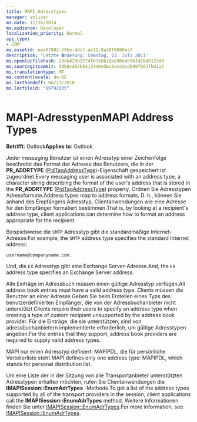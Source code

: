 ```yaml
---
title: MAPI-Adresstypen
manager: soliver
ms.date: 11/16/2014
ms.audience: Developer
localization_priority: Normal
api_type:
- COM
ms.assetid: eee97982-29be-4dcf-ae11-8a38f0080ea7
description: 'Letzte �nderung: Samstag, 23. Juli 2011'
ms.openlocfilehash: 20eb429b2574f67e8b28ae96eeb96f42840123d0
ms.sourcegitcommit: 9d60cd82b5413446e5bc8ace2cd689f683fb41a7
ms.translationtype: MT
ms.contentlocale: de-DE
ms.lasthandoff: 06/11/2018
ms.locfileid: "19792935"
---
```

# <a name="mapi-address-types"></a><span data-ttu-id="ea8e3-103">MAPI-Adresstypen</span><span class="sxs-lookup"><span data-stu-id="ea8e3-103">MAPI Address Types</span></span>

  
  
<span data-ttu-id="ea8e3-104">**Betrifft**: Outlook</span><span class="sxs-lookup"><span data-stu-id="ea8e3-104">**Applies to**: Outlook</span></span> 
  
<span data-ttu-id="ea8e3-105">Jeder messaging Benutzer ist einen Adresstyp einer Zeichenfolge beschreibt das Format der Adresse des Benutzers, die in der **PR_ADDRTYPE** ([PidTagAddressType](pidtagaddresstype-canonical-property.md))-Eigenschaft gespeichert ist zugeordnet.</span><span class="sxs-lookup"><span data-stu-id="ea8e3-105">Every messaging user is associated with an address type, a character string describing the format of the user's address that is stored in the **PR_ADDRTYPE** ([PidTagAddressType](pidtagaddresstype-canonical-property.md)) property.</span></span> <span data-ttu-id="ea8e3-106">Ordnen Sie Adresstypen Adressformate.</span><span class="sxs-lookup"><span data-stu-id="ea8e3-106">Address types map to address formats.</span></span> <span data-ttu-id="ea8e3-107">D. h., können Sie anhand des Empfängers Adresstyp, Clientanwendungen wie eine Adresse für den Empfänger formatiert bestimmen.</span><span class="sxs-lookup"><span data-stu-id="ea8e3-107">That is, by looking at a recipient's address type, client applications can determine how to format an address appropriate for the recipient.</span></span> 
  
<span data-ttu-id="ea8e3-108">Beispielsweise die `SMTP` Adresstyp gibt die standardmäßige Internet-Adresse:</span><span class="sxs-lookup"><span data-stu-id="ea8e3-108">For example, the  `SMTP` address type specifies the standard Internet address:</span></span> 
  
 `username@companyname.com.`
  
<span data-ttu-id="ea8e3-109">Und, die `EX` Adresstyp gibt eine Exchange Server-Adresse.</span><span class="sxs-lookup"><span data-stu-id="ea8e3-109">And, the  `EX` address type specifies an Exchange Server address.</span></span> 
  
<span data-ttu-id="ea8e3-110">Alle Einträge im Adressbuch müssen einen gültige Adresstyp verfügen.</span><span class="sxs-lookup"><span data-stu-id="ea8e3-110">All address book entries must have a valid address type.</span></span> <span data-ttu-id="ea8e3-111">Clients müssen die Benutzer an einer Adresse Geben Sie beim Erstellen eines Typs des benutzerdefinierten Empfänger, die von der Adressbuchanbieter nicht unterstützt.</span><span class="sxs-lookup"><span data-stu-id="ea8e3-111">Clients require their users to specify an address type when creating a type of custom recipient unsupported by the address book provider.</span></span> <span data-ttu-id="ea8e3-112">Für die Einträge, die sie unterstützen, sind von adressbuchanbietern implementierte erforderlich, um gültige Adresstypen angeben.</span><span class="sxs-lookup"><span data-stu-id="ea8e3-112">For the entries that they support, address book providers are required to supply valid address types.</span></span> 
  
<span data-ttu-id="ea8e3-113">MAPI nur einen Adresstyp definiert: MAPIPDL, die für persönliche Verteilerliste steht.</span><span class="sxs-lookup"><span data-stu-id="ea8e3-113">MAPI defines only one address type: MAPIPDL, which stands for personal distribution list.</span></span>
  
<span data-ttu-id="ea8e3-114">Um eine Liste der in der Sitzung von alle Transportanbieter unterstützten Adresstypen erhalten möchten, rufen Sie Clientanwendungen die **IMAPISession::EnumAdrTypes** -Methode.</span><span class="sxs-lookup"><span data-stu-id="ea8e3-114">To get a list of the address types supported by all of the transport providers in the session, client applications call the **IMAPISession::EnumAdrTypes** method.</span></span> <span data-ttu-id="ea8e3-115">Weitere Informationen finden Sie unter [IMAPISession::EnumAdrTypes](imapisession-enumadrtypes.md).</span><span class="sxs-lookup"><span data-stu-id="ea8e3-115">For more information, see [IMAPISession::EnumAdrTypes](imapisession-enumadrtypes.md).</span></span>
  

